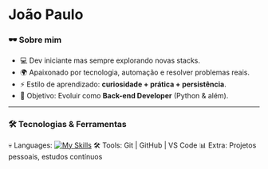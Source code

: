 #  João Paulo  


### 🕶️ Sobre mim  
- 💻 Dev iniciante mas sempre explorando novas stacks.  
- 🌍 Apaixonado por tecnologia, automação e resolver problemas reais.  
- ⚡ Estilo de aprendizado: **curiosidade + prática + persistência**.  
- 🎯 Objetivo: Evoluir como **Back-end Developer** (Python & além).  

---

### 🛠️ Tecnologias & Ferramentas  
💀 Languages: [![My Skills](https://skillicons.dev/icons?i=PY)](https://skillicons.dev)
🛠 Tools: Git | GitHub | VS Code
📊 Extra: Projetos pessoais, estudos contínuos
